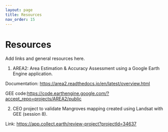 ```yaml
---
layout: page
title: Resources
nav_order: 15
---
```


# Resources
Add links and general resources here.
1. AREA2: Area Estimation & Accuracy Assessment using a Google Earth Engine application.
 
 Documentation: https://area2.readthedocs.io/en/latest/overview.html
 
 GEE code:https://code.earthengine.google.com/?accept_repo=projects/AREA2/public

2. CEO project to validate Mangroves mapping created using Landsat with GEE (session 8).

Link: https://app.collect.earth/review-project?projectId=34637 
